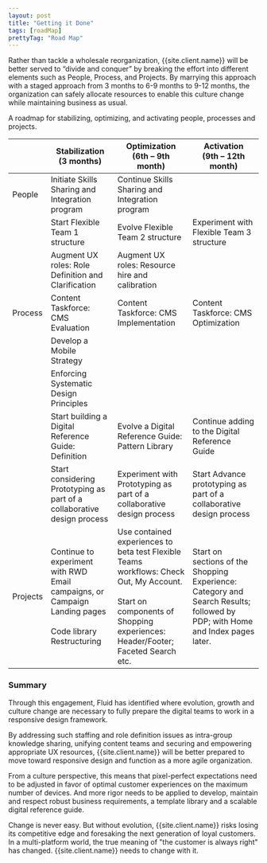 ```yaml
---
layout: post
title: "Getting it Done"
tags: [roadMap]
prettyTag: "Road Map"
---
```


Rather than tackle a wholesale reorganization, {{site.client.name}} will be better served to “divide and conquer” by breaking the effort into different elements such as People, Process, and Projects.  By marrying this approach with a staged approach from 3 months to 6-9 months to 9-12 months, the organization can safely allocate resources to enable this culture change while maintaining business as usual. 

<p>A roadmap for stabilizing, optimizing, and activating people, processes and projects.</p>
<style type="text/css">

.gettingItDone tr:nth-child(odd) {
  background: #fff;
}
.gettingItDone tr{
	outline: none;
}

.workflowDarkGreen{
	background: #9ACA27;
}

.workflowLightGreen{
	background: #CDFECE;
}

.workflowGrey{
	background: gray;
}
</style>

<table class="gettingItDone">
<thead>
<th>&nbsp;</th>
<th>Stabilization<br />(3 months)</th>
<th>Optimization<br />(6th – 9th  month)</th>
<th>Activation<br />(9th – 12th month)</th>
</thead>
<tbody>
<tr>
<td class="workflowDarkGreen">People</td>
<td class="workflowDarkGreen">Initiate Skills Sharing and Integration program</td>
<td class="workflowDarkGreen">Continue Skills Sharing and Integration program</td>
<td></td>
</tr>
<tr>
<td class="workflowDarkGreen">&nbsp;</td>
<td class="workflowDarkGreen">Start Flexible Team 1 structure</td>
<td class="workflowDarkGreen">Evolve Flexible Team 2 structure</td>
<td class="workflowDarkGreen">Experiment with Flexible Team 3 structure</td>
</tr>
<tr>
<td class="workflowDarkGreen">&nbsp;</td>
<td class="workflowDarkGreen">Augment UX roles: Role Definition and Clarification</td>
<td class="workflowDarkGreen">Augment UX roles: Resource hire and calibration</td>
<td></td>
</tr>
<tr>
<td class="workflowLightGreen">Process</td>
<td class="workflowLightGreen">Content Taskforce: CMS Evaluation</td>
<td class="workflowLightGreen">Content Taskforce: CMS Implementation</td>
<td class="workflowLightGreen">Content Taskforce: CMS Optimization</td>
</tr>
<tr>
<td>&nbsp;</td>
<td class="workflowLightGreen">Develop a Mobile Strategy</td>
<td>&nbsp;</td>
<td></td>
</tr>
<tr>
<td>&nbsp;</td>
<td class="workflowLightGreen">Enforcing Systematic Design Principles</td>
<td>&nbsp;</td>
<td></td>
</tr>
<tr>
<td>&nbsp;</td>
<td class="workflowLightGreen">Start building a Digital Reference Guide: Definition</td>
<td class="workflowLightGreen">Evolve a Digital Reference Guide: Pattern Library</td>
<td class="workflowLightGreen">Continue adding to the Digital Reference Guide</td>
</tr>
<tr>
<td>&nbsp;</td>
<td class="workflowLightGreen">Start considering Prototyping as part of a collaborative design process</td>
<td class="workflowLightGreen">Experiment with Prototyping as part of a collaborative design process</td>
<td class="workflowLightGreen">Start Advance prototyping as part of a collaborative design process</td>
</tr>
<tr class="workflowGrey">
<td>Projects</td>
<td>Continue to experiment with RWD Email campaigns, or Campaign Landing pages<br /><br />Code library Restructuring</td>
<td>Use contained experiences to beta test Flexible Teams workflows: Check Out, My Account.<br /><br />Start on components of Shopping experiences: Header/Footer; Faceted Search etc.</td>
<td>Start on sections of the Shopping Experience: Category and Search Results; followed by PDP; with Home and Index pages later.</td>
</tr>
</tbody></table>

### Summary  
Through this engagement, Fluid has identified where evolution, growth and culture change are necessary to fully prepare the digital teams to work in a responsive design framework.

By addressing such staffing and role definition issues as intra-group knowledge sharing, unifying content teams and securing and empowering appropriate UX resources, {{site.client.name}} will be better prepared to move toward responsive design and function as a more agile organization.

From a culture perspective, this means that pixel-perfect expectations need to be adjusted in favor of optimal customer experiences on the maximum number of devices. And more rigor needs to be applied to develop, maintain and respect robust business requirements, a template library and a scalable digital reference guide.

Change is never easy. But without evolution, {{site.client.name}} risks losing its competitive edge and foresaking the next generation of loyal customers. In a multi-platform world, the true meaning of "the customer is always right" has changed. {{site.client.name}} needs to change with it.
 
